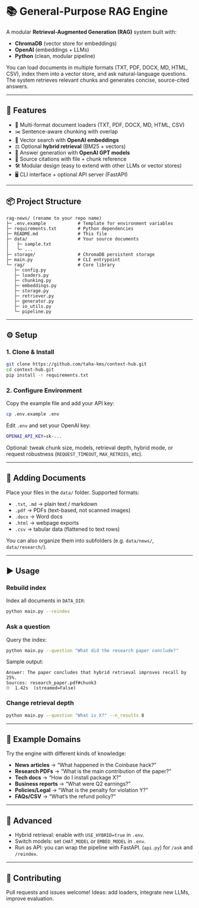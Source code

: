 # 📚 General-Purpose RAG Engine

A modular **Retrieval-Augmented Generation (RAG)** system built with:

* **ChromaDB** (vector store for embeddings)
* **OpenAI** (embeddings + LLMs)
* **Python** (clean, modular pipeline)

You can load documents in multiple formats (TXT, PDF, DOCX, MD, HTML, CSV), index them into a vector store, and ask natural-language questions. The system retrieves relevant chunks and generates concise, source-cited answers.

---

## 🚀 Features

* 📂 Multi-format document loaders (TXT, PDF, DOCX, MD, HTML, CSV)
* ✂️ Sentence-aware chunking with overlap
* 🔎 Vector search with **OpenAI embeddings**
* ⚖️ Optional **hybrid retrieval** (BM25 + vectors)
* 💬 Answer generation with **OpenAI GPT models**
* 📑 Source citations with file + chunk reference
* 🛠️ Modular design (easy to extend with other LLMs or vector stores)
* 🖥️ CLI interface + optional API server (FastAPI)

---

## 📦 Project Structure

```
rag-news/ (rename to your repo name)
├─ .env.example            # Template for environment variables
├─ requirements.txt        # Python dependencies
├─ README.md               # This file
├─ data/                   # Your source documents
│   ├─ sample.txt
│   └─ ...
├─ storage/                # ChromaDB persistent storage
├─ main.py                 # CLI entrypoint
└─ rag/                    # Core library
   ├─ config.py
   ├─ loaders.py
   ├─ chunking.py
   ├─ embeddings.py
   ├─ storage.py
   ├─ retriever.py
   ├─ generator.py
   ├─ io_utils.py
   └─ pipeline.py
```

---

## ⚙️ Setup

### 1. Clone & Install

```bash
git clone https://github.com/taha-kms/context-hub.git
cd context-hub.git
pip install -r requirements.txt
```

### 2. Configure Environment

Copy the example file and add your API key:

```bash
cp .env.example .env
```

Edit `.env` and set your OpenAI key:

```bash
OPENAI_API_KEY=sk-...
```

Optional: tweak chunk size, models, retrieval depth, hybrid mode, or request robustness (`REQUEST_TIMEOUT`, `MAX_RETRIES`, etc).

---

## 📂 Adding Documents

Place your files in the `data/` folder. Supported formats:

* `.txt`, `.md` → plain text / markdown
* `.pdf` → PDFs (text-based, not scanned images)
* `.docx` → Word docs
* `.html` → webpage exports
* `.csv` → tabular data (flattened to text rows)

You can also organize them into subfolders (e.g. `data/news/`, `data/research/`).

---

## ▶️ Usage

### Rebuild index

Index all documents in `DATA_DIR`:

```bash
python main.py --reindex
```

### Ask a question

Query the index:

```bash
python main.py --question "What did the research paper conclude?"
```

Sample output:

```
Answer: The paper concludes that hybrid retrieval improves recall by 25%.
Sources: research_paper.pdf#chunk3
⏱  1.42s  (streamed=False)
```

### Change retrieval depth

```bash
python main.py --question "What is X?" --n_results 8
```

---

## 🧪 Example Domains

Try the engine with different kinds of knowledge:

* **News articles** → “What happened in the Coinbase hack?”
* **Research PDFs** → “What is the main contribution of the paper?”
* **Tech docs** → “How do I install package X?”
* **Business reports** → “What were Q2 earnings?”
* **Policies/Legal** → “What is the penalty for violation Y?”
* **FAQs/CSV** → “What’s the refund policy?”

---

## 🔧 Advanced

* Hybrid retrieval: enable with `USE_HYBRID=true` in `.env`.
* Switch models: set `CHAT_MODEL` or `EMBED_MODEL` in `.env`.
* Run as API: you can wrap the pipeline with FastAPI. (`api.py`) for `/ask` and `/reindex`.


---

## 🤝 Contributing

Pull requests and issues welcome!
Ideas: add loaders, integrate new LLMs, improve evaluation.

